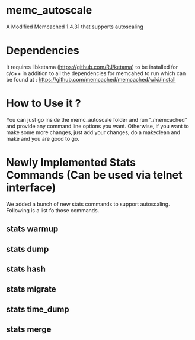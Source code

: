 # memc_autoscale
A Modified Memcached 1.4.31 that supports autoscaling 
# Dependencies
It requires libketama (https://github.com/RJ/ketama) to be installed for c/c++ in addition to all the dependencies for memcahed to run which can be found at : https://github.com/memcached/memcached/wiki/Install
# How to Use it ?
You can just go inside the memc_autoscale folder and run "./memcached" and provide any command line options you want. Otherwise, if you want to make some more changes, just add your changes, do a makeclean and make and you are good to go. 
# Newly Implemented Stats Commands (Can be used via telnet interface)
We added a bunch of new stats commands to support autoscaling. Following is a list fo those commands.
## stats warmup
## stats dump
## stats hash
## stats migrate
## stats time_dump
## stats merge


